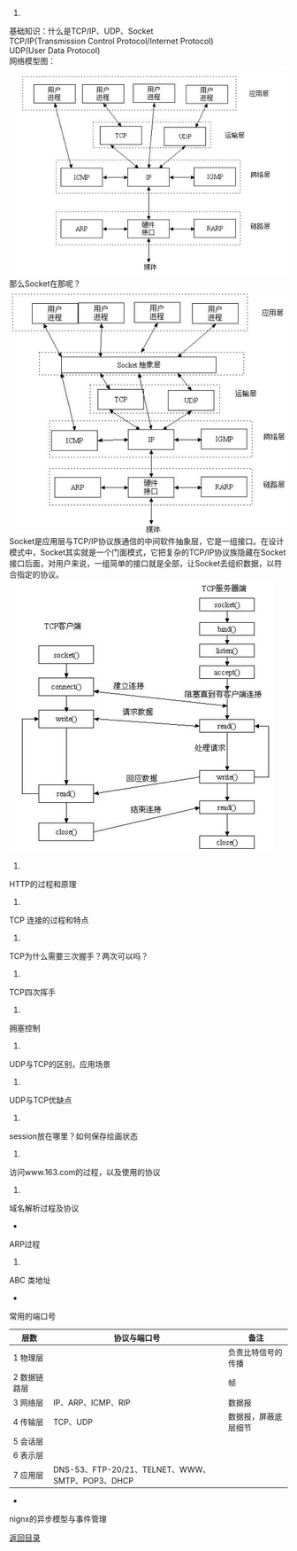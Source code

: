 1. 
基础知识：什么是TCP/IP、UDP、Socket<br>
    TCP/IP(Transmission Control Protocol/Internet Protocol)<br>
    UDP(User Data Protocol)<br>
    网络模型图：
    ![](../1.jpg)
<br>那么Socket在那呢？
  ![](../12.jpg)
     <br>  Socket是应用层与TCP/IP协议族通信的中间软件抽象层，它是一组接口。在设计模式中，Socket其实就是一个门面模式，它把复杂的TCP/IP协议族隐藏在Socket接口后面，对用户来说，一组简单的接口就是全部，让Socket去组织数据，以符合指定的协议。<br>
      ![](../32.jpg)
 
1.  
HTTP的过程和原理

1. 
TCP 连接的过程和特点

1. 
TCP为什么需要三次握手？两次可以吗？

1. 
TCP四次挥手

1. 
拥塞控制

1. 
UDP与TCP的区别，应用场景

1. 
UDP与TCP优缺点

1. 
session放在哪里？如何保存绘画状态

1. 
访问www.163.com的过程，以及使用的协议

1. 
域名解析过程及协议

* 
ARP过程

1. 
ABC 类地址

* 
常用的端口号

| 层数 | 协议与端口号 | 备注 |
| -- | -- | -- |
| 1 物理层 |  | 负责比特信号的传播 |
| 2 数据链路层 |  | 帧 |
| 3 网络层 | IP、ARP、ICMP、RIP | 数据报 |
| 4 传输层 | TCP、UDP | 数据报，屏蔽底层细节 |
| 5 会话层 | |  |
| 6 表示层 | |  |
| 7 应用层 | DNS-53、FTP-20/21、TELNET、WWW、SMTP、POP3、DHCP |  |

* 
nignx的异步模型与事件管理


[返回目录](README.md)